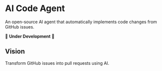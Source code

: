 # AI Code Agent

An open-source AI agent that automatically implements code changes from GitHub issues.

🚧 **Under Development** 🚧

## Vision
Transform GitHub issues into pull requests using AI.
